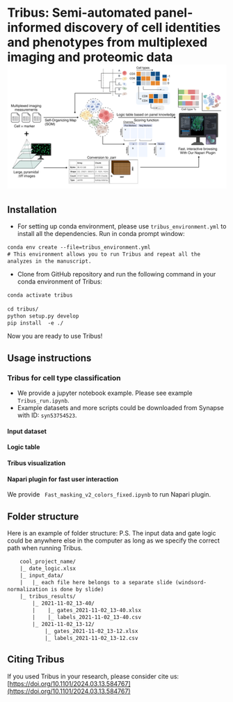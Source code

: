 # Tribus: **Semi-automated panel-informed discovery of cell identities and phenotypes from multiplexed imaging and proteomic data**![img](./figures/Tribus_workflow.png)

## Installation

* For setting up conda environment, please use ``tribus_environment.yml`` to install all the dependencies. Run in conda prompt window:

```
conda env create --file=tribus_environment.yml
# This environment allows you to run Tribus and repeat all the analyzes in the manuscript. 
```

* Clone from GitHub repository and run the following command in your conda environment of Tribus:

```
conda activate tribus

cd tribus/
python setup.py develop
pip install  -e ./
```

Now you are ready to use Tribus!

## Usage instructions

### Tribus for cell type classification

* We provide a jupyter notebook example. Please see example `Tribus_run.ipynb`.
* Example datasets and more scripts could be downloaded from Synapse with ID: `syn53754523`. 

#### Input dataset

#### Logic table

#### Tribus visualization

#### Napari plugin for fast user interaction

We provide ` Fast_masking_v2_colors_fixed.ipynb` to run Napari plugin. 

## Folder structure

Here is an example of folder structure:
P.S. The input data and gate logic could be anywhere else in the computer as long as we specify the correct path when running Tribus.

```
    cool_project_name/
    |_ date_logic.xlsx
    |_ input_data/
    |   |_ each file here belongs to a separate slide (windsord-normalization is done by slide)
    |_ tribus_results/
        |_ 2021-11-02_13-40/
        |    |_ gates_2021-11-02_13-40.xlsx
        |    |_ labels_2021-11-02_13-40.csv
        |_ 2021-11-02_13-12/
            |_ gates_2021-11-02_13-12.xlsx
            |_ labels_2021-11-02_13-12.csv
```

## Citing Tribus

If you used Tribus in your research, please consider cite us: [https://doi.org/10.1101/2024.03.13.584767](https://doi.org/10.1101/2024.03.13.584767)

